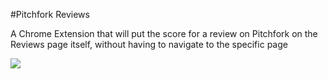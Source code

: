 #Pitchfork Reviews

A Chrome Extension that will put the score for a review on Pitchfork on the Reviews page itself, without having to navigate to the specific page

<img src="https://i.imgur.com/Wq35eB9.jpg">